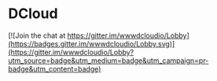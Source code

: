 # DCloud

[![Join the chat at https://gitter.im/wwwdcloudio/Lobby](https://badges.gitter.im/wwwdcloudio/Lobby.svg)](https://gitter.im/wwwdcloudio/Lobby?utm_source=badge&utm_medium=badge&utm_campaign=pr-badge&utm_content=badge)